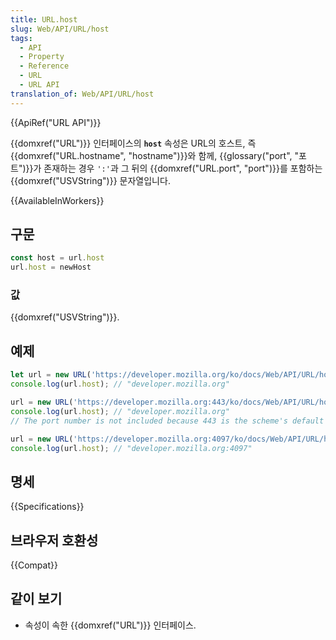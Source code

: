 ```yaml
---
title: URL.host
slug: Web/API/URL/host
tags:
  - API
  - Property
  - Reference
  - URL
  - URL API
translation_of: Web/API/URL/host
---
```

{{ApiRef("URL API")}}

{{domxref("URL")}} 인터페이스의 **`host`** 속성은 URL의 호스트, 즉 {{domxref("URL.hostname", "hostname")}}와 함께, {{glossary("port", "포트")}}가 존재하는 경우 `':'`과 그 뒤의 {{domxref("URL.port", "port")}}를 포함하는 {{domxref("USVString")}} 문자열입니다.

{{AvailableInWorkers}}

## 구문

```js
const host = url.host
url.host = newHost
```

### 값

{{domxref("USVString")}}.

## 예제

```js
let url = new URL('https://developer.mozilla.org/ko/docs/Web/API/URL/host');
console.log(url.host); // "developer.mozilla.org"

url = new URL('https://developer.mozilla.org:443/ko/docs/Web/API/URL/host');
console.log(url.host); // "developer.mozilla.org"
// The port number is not included because 443 is the scheme's default port

url = new URL('https://developer.mozilla.org:4097/ko/docs/Web/API/URL/host');
console.log(url.host); // "developer.mozilla.org:4097"
```

## 명세

{{Specifications}}

## 브라우저 호환성

{{Compat}}

## 같이 보기

- 속성이 속한 {{domxref("URL")}} 인터페이스.

